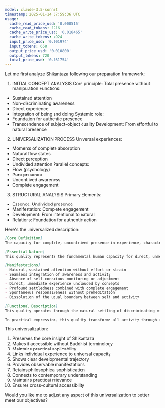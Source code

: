 ```yaml
---
model: claude-3.5-sonnet
timestamp: 2025-01-14 17:59:36 UTC
usage:
  cache_read_price_usd: '0.000515'
  cache_read_tokens: 1716
  cache_write_price_usd: '0.018465'
  cache_write_tokens: 4924
  input_price_usd: '0.001974'
  input_tokens: 658
  output_price_usd: '0.010800'
  output_tokens: 720
  total_price_usd: '0.031754'
---
```


Let me first analyze Shikantaza following our preparation framework:

1. INITIAL CONCEPT ANALYSIS
Core principle: Total presence without manipulation
Functions: 
- Sustained attention
- Non-discriminating awareness
- Direct experience
- Integration of being and doing
Systemic role: 
- Foundation for authentic presence
- Transcendence of subject-object duality
Development: From effortful to natural presence

2. UNIVERSALIZATION PROCESS
Universal experiences:
- Moments of complete absorption
- Natural flow states
- Direct perception
- Undivided attention
Parallel concepts:
- Flow (psychology)
- Pure presence
- Uncontrived awareness
- Complete engagement

3. STRUCTURAL ANALYSIS
Primary Elements:
- Essence: Undivided presence
- Manifestation: Complete engagement
- Development: From intentional to natural
- Relations: Foundation for authentic action

Here's the universalized description:

```markdown
[Core Definition]
The capacity for complete, uncontrived presence in experience, characterized by undivided attention and total engagement without manipulation or goal-seeking. This quality manifests as a natural state of being fully present and engaged, transcending the usual separation between observer and observed.

[Essential Nature]
This quality represents the fundamental human capacity for direct, unmediated experience of reality. It emerges when conceptual overlays and goal-oriented striving naturally settle, revealing a state of pristine awareness that is simultaneously relaxed and fully engaged. Unlike ordinary attention, which segments experience into subject and object, this quality embodies a unified field of awareness where doing and being, attention and action, merge into seamless presence.

[Manifestations]
- Natural, sustained attention without effort or strain
- Seamless integration of awareness and activity
- Absence of self-conscious monitoring or adjustment
- Direct, immediate experience unclouded by concepts
- Profound settledness combined with complete engagement
- Spontaneous responsiveness without premeditation
- Dissolution of the usual boundary between self and activity

[Functional Description]
This quality operates through the natural settling of discriminating mind, allowing a more fundamental mode of awareness to emerge. Rather than being constructed or achieved, it manifests when the usual processes of seeking, adjusting, and controlling are allowed to settle naturally. This settling reveals an inherent capacity for direct, unified experience that typically remains obscured by our usual goal-oriented consciousness.

In practical expression, this quality transforms all activity through radical simplicity and completeness. Whether in complex tasks or simple actions, it manifests as natural, unforced engagement where nothing is added or subtracted from direct experience. This brings extraordinary effectiveness and authenticity to action, while simultaneously dissolving the usual sense of effort and achievement-seeking that characterizes ordinary activity.
```

This universalization:
1. Preserves the core insight of Shikantaza
2. Makes it accessible without Buddhist terminology
3. Maintains practical applicability
4. Links individual experience to universal capacity
5. Shows clear developmental trajectory
6. Provides observable manifestations
7. Retains philosophical sophistication
8. Connects to contemporary understanding
9. Maintains practical relevance
10. Ensures cross-cultural accessibility

Would you like me to adjust any aspect of this universalization to better meet our objectives?